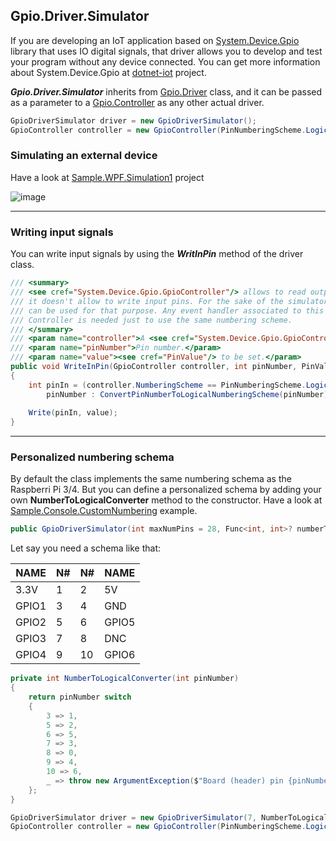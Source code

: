 ## Gpio.Driver.Simulator

If you are developing an IoT application based on [System.Device.Gpio](https://docs.microsoft.com/en-us/dotnet/api/system.device.gpio?view=iot-dotnet-1.5) library that uses IO digital signals, that driver allows you to develop and test your program without any device connected. You can get more information about System.Device.Gpio at [dotnet-iot](https://github.com/dotnet/iot) project.

***Gpio.Driver.Simulator*** inherits from [Gpio.Driver](https://docs.microsoft.com/en-us/dotnet/api/system.device.gpio.gpiodriver?view=iot-dotnet-1.5) class, and it can be passed as a parameter to a [Gpio.Controller](https://docs.microsoft.com/en-us/dotnet/api/system.device.gpio.gpiocontroller?view=iot-dotnet-1.5) as any other actual driver.

```c#
GpioDriverSimulator driver = new GpioDriverSimulator();
GpioController controller = new GpioController(PinNumberingScheme.Logical, driver);
```

### Simulating an external device

Have a look at [Sample.WPF.Simulation1](https://github.com/mcNets/Gpio.Driver.Simulator/tree/master/Sample.WPF.Simulation1) project

![image](https://user-images.githubusercontent.com/24267381/154931900-b3c4515a-f6a4-406e-a4f8-7d73c49606c0.png)

---

### Writing input signals

You can write input signals by using the ***WritInPin*** method of the driver class.

```c#
/// <summary>
/// <see cref="System.Device.Gpio.GpioController"/> allows to read output pins but
/// it doesn't allow to write input pins. For the sake of the simulator this method
/// can be used for that purpose. Any event handler associated to this pin is called.
/// Controller is needed just to use the same numbering scheme.
/// </summary>
/// <param name="controller">A <see cref="System.Device.Gpio.GpioController"/> object</param>
/// <param name="pinNumber">Pin number.</param>
/// <param name="value"><see cref="PinValue"/> to be set.</param>
public void WriteInPin(GpioController controller, int pinNumber, PinValue value)
{
    int pinIn = (controller.NumberingScheme == PinNumberingScheme.Logical) ?
        pinNumber : ConvertPinNumberToLogicalNumberingScheme(pinNumber);
            
    Write(pinIn, value);
}
```

--- 

### Personalized numbering schema

By default the class implements the same numbering schema as the Raspberri Pi 3/4. But you can define a personalized schema by adding your own **NumberToLogicalConverter** method to the constructor. Have a look at [Sample.Console.CustomNumbering](https://github.com/mcNets/Gpio.Driver.Simulator/blob/master/Sample.Console.CustomNumbering/Program.cs) example.

```c#
public GpioDriverSimulator(int maxNumPins = 28, Func<int, int>? numberToLogicalConverter = null)
```

Let say you need a schema like that:

|  NAME  | N# | N# |  NAME  |
|--------|----|----|--------|
|   3.3V |  1 |  2 | 5V     |
|  GPIO1 |  3 |  4 | GND    |
|  GPIO2 |  5 |  6 | GPIO5  |
|  GPIO3 |  7 |  8 | DNC    |
|  GPIO4 |  9 | 10 | GPIO6  |

```c#
private int NumberToLogicalConverter(int pinNumber)
{
    return pinNumber switch
    {
        3 => 1,
        5 => 2,
        6 => 5,
        7 => 3,
        8 => 0,
        9 => 4,
        10 => 6,
        _ => throw new ArgumentException($"Board (header) pin {pinNumber} is not a GPIO pin on the device.", nameof(pinNumber))
    };
}

GpioDriverSimulator driver = new GpioDriverSimulator(7, NumberToLogicalConverter);
GpioController controller = new GpioController(PinNumberingScheme.Logical, driver);
```
